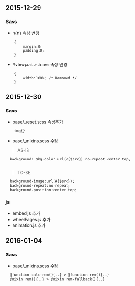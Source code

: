 ## 2015-12-29
### Sass
- h{n} 속성 변경

```
	{
		margin:0;
		padding:0;
	}
```

- #viewport > .inner 속성 변경


```
	{
		width:100%; /* Removed */
	}
```

## 2015-12-30
### Sass
- base/_reset.scss 속성추가


```
	img{}
``` 

- base/_mixins.scss 수정

> AS-IS
```
  background: $bg-color url(#{$src}) no-repeat center top;
	
```

> TO-BE
```
  background-image:url(#{$src});
  background-repeat:no-repeat;
  background-position:center top;
```

### js
- embed.js 추가
- wheelPages.js 추가
- animation.js 추가

## 2016-01-04
### Sass
- base/_mixins.scss 수정

```
  @function calc-rem(){..} > @function rem(){..}
  @mixin rem(){..} > @mixin rem-fallback(){..}
```

